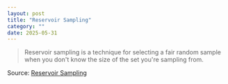 ```yaml
---
layout: post
title: "Reservoir Sampling"
category: ""
date: 2025-05-31
---
```


>Reservoir sampling is a technique for selecting a fair random sample when you don't know the size of the set you're sampling from. 

Source: [Reservoir Sampling](https://samwho.dev/reservoir-sampling/)
